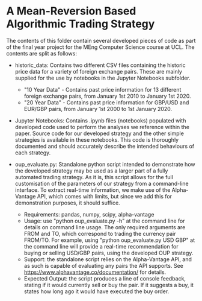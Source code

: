 # A Mean-Reversion Based Algorithmic Trading Strategy

The contents of this folder contain several developed pieces of code as part of the final year project for the MEng Computer Science course at UCL. The contents are split as follows:

- historic_data: Contains two different CSV files containing the historic price data for a variety of foreign exchange pairs. These are mainly supplied for the use by notebooks in the Jupyter Notebooks subfolder.
	- "10 Year Data" - Contains past price information for 13 different foreign exchange pairs, from January 1st 2010 to January 1st 2020.
	- "20 Year Data" - Contains past price information for GBP/USD and EUR/GBP pairs, from January 1st 2000 to 1st January 2020.

- Jupyter Notebooks: Contains .ipynb files (notebooks) populated with developed code used to perform the analyses we reference within the paper. Source code for our developed strategy and the other simple strategies is available in these notebooks. This code is thoroughly documented and should accurately describe the intended behaviours of each strategy.

- oup_evaluate.py: Standalone python script intended to demonstrate how the developed strategy may be used as a larger part of a fully automated trading strategy. As it is, this script allows for the full customisation of the parameters of our strategy from a command-line interface. To extract real-time information, we make use of the Alpha-Vantage API, which comes with limits, but since we add this for demonstration purposes, it should suffice. 
	- Requirements: pandas, numpy, scipy, alpha-vantage
	- Usage: use "python oup\_evaluate.py -h" at the command line for details on command line usage. The only required arguments are FROM and TO, which correspond to trading the currency pair FROM/TO. For example, using "python oup\_evaluate.py USD GBP" at the command line will provide a real-time recommendation for buying or selling USD/GBP pairs, using the developed OUP strategy. 
	- Support: the standalone script relies on the Alpha-Vantage API, and as such is capable of evaluating any pairs the API supports. See https://www.alphavantage.co/documentation/ for details.
	- Expected Output: the script produces a line of console feedback, stating if it would currently sell or buy the pair. If it suggests a buy, it states how long ago it would have executed the buy order. 